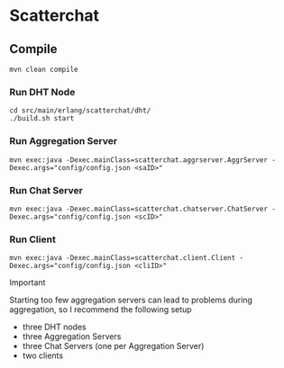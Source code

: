 # Scatterchat

## Compile
```
mvn clean compile
```

### Run DHT Node
```
cd src/main/erlang/scatterchat/dht/
./build.sh start
```

### Run Aggregation Server
```
mvn exec:java -Dexec.mainClass=scatterchat.aggrserver.AggrServer -Dexec.args="config/config.json <saID>"
```

### Run Chat Server
```
mvn exec:java -Dexec.mainClass=scatterchat.chatserver.ChatServer -Dexec.args="config/config.json <scID>"
```

### Run Client
```
mvn exec:java -Dexec.mainClass=scatterchat.client.Client -Dexec.args="config/config.json <cliID>"
```
> [!IMPORTANT]  
> Starting too few aggregation servers can lead to problems during aggregation, so I recommend the following setup
> - three DHT nodes
> - three Aggregation Servers
> - three Chat Servers (one per Aggregation Server)
> - two clients
